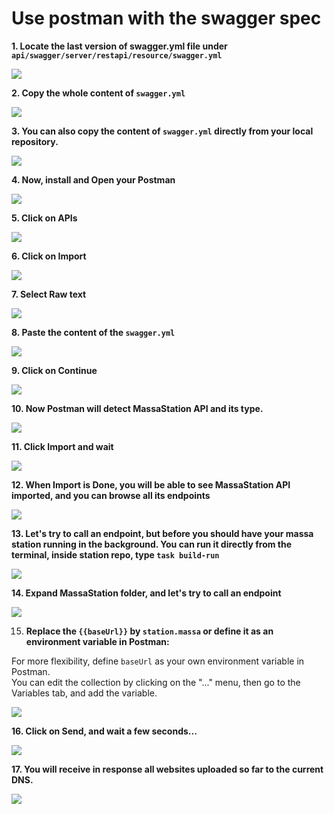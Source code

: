 # Use postman with the swagger spec

**1. Locate the last version of swagger.yml file under `api/swagger/server/restapi/resource/swagger.yml`**

![](images/postman_swagger/1.png)

**2. Copy the whole content of `swagger.yml`**

![](images/postman_swagger/2.png)

**3. You can also copy the content of `swagger.yml` directly from your local repository.**

![](images/postman_swagger/3.png)

**4. Now, install and Open your Postman**

![](images/postman_swagger/4.png)

**5. Click on APIs**

![](images/postman_swagger/5.png)

**6. Click on Import**

![](images/postman_swagger/6.png)

**7. Select Raw text**

![](images/postman_swagger/7.png)

**8. Paste the content of the `swagger.yml`**

![](images/postman_swagger/8.png)

**9. Click on Continue**

![](images/postman_swagger/9.png)

**10. Now Postman will detect MassaStation API and its type.**

![](images/postman_swagger/10.png)

**11. Click Import and wait**

![](images/postman_swagger/11.png)

**12. When Import is Done, you will be able to see MassaStation API imported, and you can browse all its endpoints**

![](images/postman_swagger/12.png)

**13. Let's try to call an endpoint, but before you should have your massa station running in the background. You can run it directly from the terminal, inside station repo, type `task build-run`**

![](images/postman_swagger/13.png)

**14. Expand MassaStation folder, and let's try to call an endpoint**

![](images/postman_swagger/14.png)

15. **Replace the `{{baseUrl}}` by `station.massa` or define it as an environment variable in Postman:**
   
   For more flexibility, define `baseUrl` as your own environment variable in Postman.  
   You can edit the collection by clicking on the "..." menu, then go to the Variables tab, and add the variable.



![](images/postman_swagger/15.png)

**16. Click on Send, and wait a few seconds...**

![](images/postman_swagger/16.png)

**17. You will receive in response all websites uploaded so far to the current DNS.**

![](images/postman_swagger/17.png)
